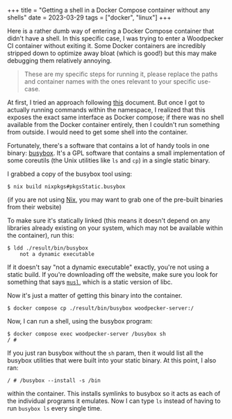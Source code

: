+++
title = "Getting a shell in a Docker Compose container without any shells"
date = 2023-03-29
tags = ["docker", "linux"]
+++

Here is a rather dumb way of entering a Docker Compose container that didn't
have a shell. In this specific case, I was trying to enter a Woodpecker CI
container without exiting it. Some Docker containers are incredibly stripped
down to optimize away bloat (which is good!) but this may make debugging them
relatively annoying.

> These are my specific steps for running it, please replace the paths and
> container names with the ones relevant to your specific use-case.

At first, I tried an approach following [this][1] document. But once I got to
actually running commands within the namespace, I realized that this exposes the
exact same interface as Docker compose; if there was no shell available from the
Docker container entirely, then I couldn't run something from outside. I would
need to get some shell into the container.

[1]: https://www.redhat.com/sysadmin/container-namespaces-nsenter

Fortunately, there's a software that contains a lot of handy tools in one
binary: [busybox][2]. It's a GPL software that contains a small implementation
of some coreutils (the Unix utilities like `ls` and `cp`) in a single static
binary.

[2]: https://busybox.net/

I grabbed a copy of the busybox tool using:

```
$ nix build nixpkgs#pkgsStatic.busybox
```

(if you are not using [Nix][3], you may want to grab one of the pre-built
binaries from their website)

[3]: https://nixos.org/

To make sure it's statically linked (this means it doesn't depend on any
libraries already existing on your system, which may not be available within the
container), run this:

```
$ ldd ./result/bin/busybox
	not a dynamic executable
```

If it doesn't say "not a dynamic executable" exactly, you're not using a static
build. If you're downloading off the website, make sure you look for something
that says [`musl`][4], which is a static version of libc.

[4]: https://musl.libc.org/

Now it's just a matter of getting this binary into the container.

```
$ docker compose cp ./result/bin/busybox woodpecker-server:/
```

Now, I can run a shell, using the busybox program:

```
$ docker compose exec woodpecker-server /busybox sh
/ #
```

If you just ran busybox without the `sh` param, then it would list all the
busybox utilities that were built into your static binary. At this point, I also
ran:

```
/ # /busybox --install -s /bin
```

within the container. This installs symlinks to busybox so it acts as each of
the individual programs it emulates. Now I can type `ls` instead of having to
run `busybox ls` every single time.
